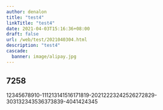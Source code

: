 ```yaml
---
author: denalon
title: "test4"
linkTitle: "test4"
date: 2021-04-03T15:16:36+08:00
draft: false
url: /web/test/2021040304.html
description: "test4"
cascade:
  banner: image/alipay.jpg
---
```


## 7258



<div id="aaa">
12345678910-111213141516171819-20212223242526272829-303132343536373839-4041424345</div>

<script>
var str = $("#aaa").html();
if (str.length > 20)
{
var b="";
for (var i = 0; i < 20; i++)
{
b += str[i];
}
$("#aaa").html(b).append("<a href='#' id='shide'>展开</a>");
$("#aaa").delegate("#shide", "click", function () {
if ($(this).html() == "展开") {
$("#aaa").html(str).append("<a href='#' id='shide'>收起</a>");
} else {
$("#aaa").html(b).append("<a href='#' id='shide'>展开</a>");
}
});
}
</script>

